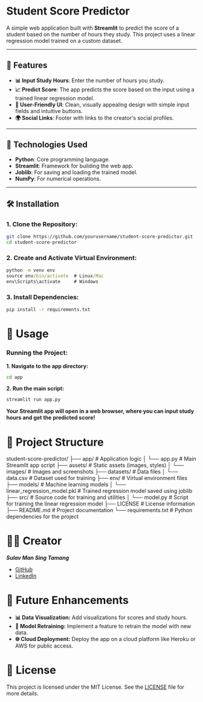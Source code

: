 # Student Score Predictor

A simple web application built with **Streamlit** to predict the score of a student based on the number of hours they study. This project uses a linear regression model trained on a custom dataset.

---

## 📍 Features

- **📊 Input Study Hours**: Enter the number of hours you study.
- **📈 Predict Score**: The app predicts the score based on the input using a trained linear regression model.
- **🎨 User-Friendly UI**: Clean, visually appealing design with simple input fields and intuitive buttons.
- **🌍 Social Links**: Footer with links to the creator's social profiles.

---

## 🔧 Technologies Used

- **Python**: Core programming language.
- **Streamlit**: Framework for building the web app.
- **Joblib**: For saving and loading the trained model.
- **NumPy**: For numerical operations.

---

## 🛠️ Installation

### 1. Clone the Repository:
```bash
git clone https://github.com/yourusername/student-score-predictor.git
cd student-score-predictor
```

### 2. Create and Activate Virtual Environment:
```cmd
python -m venv env
source env/bin/activate  # Linux/Mac
env\Scripts\activate     # Windows
```
### 3. Install Dependencies:
```cmd
pip install -r requirements.txt
```

# 🚀 Usage
### Running the Project:
**1. Navigate to the app directory:**
```cmd
cd app
```

**2. Run the main script:**
```cmd
streamlit run app.py
```

**Your Streamlit app will open in a web browser, where you can input study hours and get the predicted score!**


# 📂 Project Structure
student-score-predictor/ ├── app/ # Application logic │ └── app.py # Main Streamlit app script ├── assets/ # Static assets (images, styles) │ └── images/ # Images and screenshots ├── datasets/ # Data files │ └── data.csv # Dataset used for training ├── env/ # Virtual environment files ├── models/ # Machine learning models │ └── linear_regression_model.pkl # Trained regression model saved using joblib ├── src/ # Source code for training and utilities │ └── model.py # Script for training the linear regression model ├── LICENSE # License information ├── README.md # Project documentation └── requirements.txt # Python dependencies for the project    

# 👨‍💻 Creator
***Sulav Man Sing Tamang***

- [GitHub](https://github.com/sulavtamang)
- [LinkedIn](https://www.linkedin.com/in/sulav-man-sing-tamang-269bb5190/)

# 🚀 Future Enhancements
- **📊 Data Visualization:** Add visualizations for scores and study hours.
- **🔄 Model Retraining:** Implement a feature to retrain the model with new data.
- **🌐 Cloud Deployment:** Deploy the app on a cloud platform like Heroku or AWS for public access.

# 📝 License
This project is licensed under the MIT License. See the [LICENSE](https://github.com/sulavtamang/student-score-predictor/blob/main/LICENSE) file for more details.
